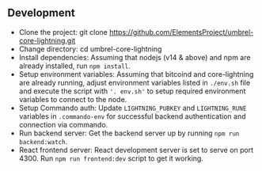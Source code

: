Development
-----------
* Clone the project: git clone https://github.com/ElementsProject/umbrel-core-lightning.git
* Change directory: cd umbrel-core-lightning
* Install dependencies: Assuming that nodejs (v14 & above) and npm are already installed, run `npm install`.
* Setup environment variables: Assuming that bitcoind and core-lightning are already running, adjust environment variables listed in `./env.sh` file and execute the script with `'. env.sh'` to setup required environment variables to connect to the node.
* Setup Commando auth: Update `LIGHTNING_PUBKEY` and `LIGHTNING_RUNE` variables in `.commando-env` for successful backend authentication and connection via commando.
* Run backend server: Get the backend server up by running `npm run backend:watch`.
* React frontend server: React development server is set to serve on port 4300. Run `npm run frontend:dev` script to get it working.
